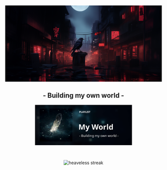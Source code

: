 <p align="center">
  <img src="./public/images/banner.png"/>
</p>

<h2 align="center">
  - Building my own world -
</h2>

<p align="center">
  <a href="https://open.spotify.com/playlist/59N12Zk1LQWgzhbBRwoarb?si=f219a3b5623c4102">
    <img src="./public/images/playlist.png" height="130" alt="spotify playlist"  />
  <a/>
</p>

<br>

<p align="center">
  <img alt="heaveless streak" src="http://github-readme-streak-stats.herokuapp.com?user=heaveless&theme=blue-green&hide_border=true&background=0D1117&border=0D1117&stroke=FFFFFF&ring=FFFFFF&fire=FAC000&currStreakNum=FFFFFF&sideNums=FFFFFF&currStreakLabel=FFFFFF&sideLabels=FFFFFF&dates=FFFFFF"/>
</p>
